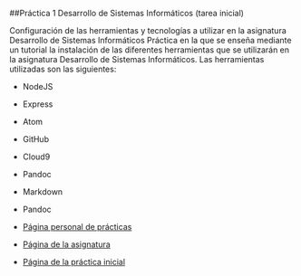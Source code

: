 ##Práctica 1 Desarrollo de Sistemas Informáticos (tarea inicial)

Configuración de las herramientas y tecnologías a utilizar en la asignatura Desarrollo de Sistemas Informáticos
Práctica en la que se enseña mediante un tutorial la instalación de las diferentes herramientas que se
utilizarán en la asignatura Desarrollo de Sistemas Informáticos. Las herramientas utilizadas son las siguientes:


* NodeJS
* Express
* Atom
* GitHub
* Cloud9
* Pandoc
* Markdown
* Pandoc

* [Página personal de prácticas](http://alu0100505078.github.io/)
* [Página de la asignatura](http://alu0100505078.github.io/portfolio.html)
* [Página de la práctica inicial](http://alu0100505078.github.io/rafa-daniel-pedro-dsi1516/)
